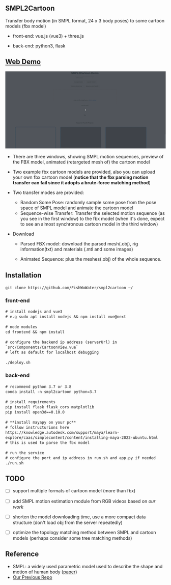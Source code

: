 ## SMPL2Cartoon 

Transfer body motion (in SMPL format,  24 x 3 body poses) to some cartoon models (fbx model) 

- front-end:  vue.js (vue3) + three.js 

- back-end:  python3, flask 



## [Web Demo](http://121.5.67.94/smpl2cartoon)

![demo](demo.gif)



* There are three windows, showing SMPL motion sequences, preview of the FBX model,   animated (retargeted mesh of) the cartoon model 

* Two example fbx cartoon models are provided, also you can upload your own fbx cartoon model (**notice that the fbx parsing motion transfer can fail since it adopts a brute-force matching method**)

* Two transfer modes are provided:

  * Random Some Pose:   randomly sample some pose from the pose space of SMPL model and animate the cartoon model 
  * Sequence-wise Transfer:  Transfer the selected motion sequence (as you see in the first window) to the fbx model (when it's done, expect to see an almost synchronous cartoon model in the third window)

* Download

  * Parsed FBX model:   download the parsed mesh(.obj), rig information(txt) and materials (.mtl and some images)

  * Animated Sequence:   plus the meshes(.obj) of the whole sequence.

    

## Installation

`git clone https://github.com/FishWoWater/smpl2cartoon ~/`

### front-end 

```
# install nodejs and vue3 
# e.g sudo apt install nodejs && npm install vue@next

# node modules 
cd frontend && npm install

# configure the backend ip address (serverUrl) in `src/Components/CartoonView.vue`
# left as default for localhost debugging 

./deploy.sh 
```



### back-end 

```
# recommend python 3.7 or 3.8 
conda install -n smpl2cartoon python=3.7

# install requirements 
pip install flask flask_cors matplotlib 
pip install open3d==0.10.0   

# **install mayapy on your pc**
# follow instructurions here https://knowledge.autodesk.com/support/maya/learn-explore/caas/simplecontent/content/installing-maya-2022-ubuntu.html
# this is used to parse the fbx model 

# run the service
# configure the port and ip address in run.sh and app.py if needed
./run.sh 
```



## TODO

- [ ] support multiple formats of cartoon model (more than fbx)
- [ ] add SMPL motion estimation module from RGB videos based on *our work*
- [ ] shorten the model downloading time, use a more compact data structure (don't load obj from the server repeatedly)
- [ ] optimize the topology matching method between SMPL and cartoon models (perhaps consider some tree matching methods)



## Reference

* SMPL:  a widely used parametric model used to describe the shape and motion of human body ([paper](https://www.semanticscholar.org/paper/SMPL:-a-skinned-multi-person-linear-model-Loper-Mahmood/32d3048a4fe4becc7c4638afd05f2354b631cfca))
* [Our Previous Repo](https://github.com/yuzhenbo/pose2carton)

